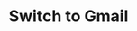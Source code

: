 ---sort_key: 29layout: "sku"id: switch-to-gmail-accounttitle: "Switch to Gmail"heading: "Switch to Gmail"sub-title: "Say goodbye to wasting time on spam with a more reliable Gmail experience. "category: "Digital Transformation"category_description: "Modernise businesses with next-gen tech."features: - feature: "Personal Video Recorder or Set Top Box connected to an existing TV, power outlet and antenna outlet" - feature: "PVR connected to an existing home network and internet connection" - feature: "Digital reception checked for quality" - feature: "Walkthrough of basic features" - feature: "Cables are neatly arranged" - feature: "Packaging cleaned up and recycled"price: "99"unit: "account"---